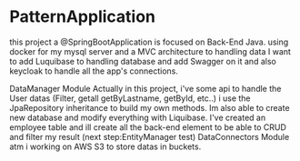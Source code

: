 # PatternApplication
this project a @SpringBootApplication
 is focused on Back-End Java. using docker for my mysql server and a MVC architecture to handling data 
I want to add Luquibase to handling database and add Swagger on it and also keycloak to handle all the app's connections.

DataManager Module
Actually in this project, i've some api to handle the User datas (Filter, getall getByLastname, getById, etc..) i use the JpaRepository inheritance to build my own methods.
Im also able to create new database and modify everything with Liquibase.
I've created an employee  table and ill create all the back-end element to be able to CRUD and filter my result (next step:EntityManager test)
DataConnectors Module
atm i working on AWS S3 to store datas in buckets.

